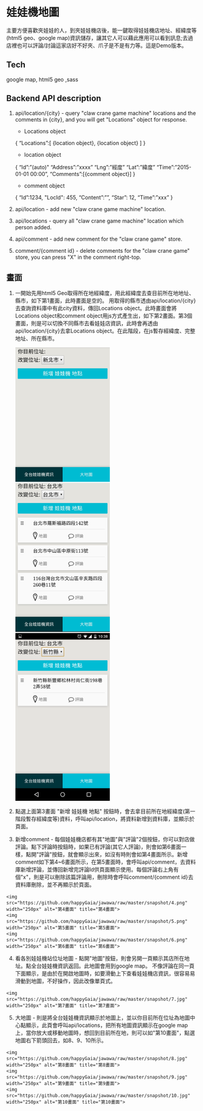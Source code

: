 # 娃娃機地圖
  主要方便喜歡夾娃娃的人，到夾娃娃機店後，能一鍵取得娃娃機店地址、經緯度等(html5 geo、google map)資訊儲存，讓其它人可以藉此應用可以看到訊息;去過店裡也可以評論/討論這家店好不好夾、爪子是不是有力等。這是Demo版本。

## Tech
  google map, html5 geo ,sass
  
## Backend API description
  1. api/location/{city} - 
     query "claw crane game machine" locations and the comments in {city}, and you will get "Locations" object for response.

      - Locations object

      {
        “Locations”:[
      	  {location object}, {location object}
        ]
      }

      - location object
      
      {
        “Id”:”(auto)"
        “Address”:”xxxx”
        “Lng”:”經度”
        “Lat”:”緯度”
        “Time”:”2015-01-01 00:00”,
        “Comments”:[{comment object}]
      }
      
      - comment object
      
      {
        “Id”:1234,
        "LocId": 455,
        “Content”:””,
        “Star”: 12,
        “Time”:”xxx”
      }

  2. api/location - 
     add new "claw crane game machine" location.

  3. api/locations - 
     query all "claw crane game machine" location which person added.

  4. api/comment - 
     add new comment for the "claw crane game" store.

  5. comment/{comment id} - 
     delete comments for the "claw crane game" store, you can press "X" in the comment right-top.

## 畫面
  1. 一開始先用html5 Geo取得所在地經緯度，用此經緯度去查目前所在地地址、縣市，如下第1畫面，此時畫面是空的。
     用取得的縣市透由api/location/{city}去查詢資料庫中有此city資料，傳回Locations object。此時畫面會將Locations object和comment object用js方式產生出，如下第2畫面。第3個畫面，則是可以切換不同縣市去看娃娃店資訊，此時會再透由api/location/{city}去拿Locations object。在此階段，在js暫存經緯度、完整地址、所在縣市。

     <img src="https://github.com/happyGaia/jawawa/raw/master/snapshot/1.jpg" width="250px" alt="第1畫面" title="第1畫面">
     <img src="https://github.com/happyGaia/jawawa/raw/master/snapshot/2_1.png" width="250px" alt="第2畫面" title="第2畫面">
     <img src="https://github.com/happyGaia/jawawa/raw/master/snapshot/3.png" width="250px" alt="第3畫面" title="第3畫面">
     
     
  2. 點選上面第3畫面 "新增 娃娃機 地點" 按鈕時，會去拿目前所在地經緯度(第一階段暫存經緯度等)資料，呼叫api/location，將資料新增到資料庫，並顯示於頁面。
  

  3. 新增comment - 每個娃娃機店都有其"地圖"與"評論"2個按鈕，你可以對店做評論。點下評論時按鈕時，如果已有評論(其它人評論)，則會如第6畫面一樣，點開"評論"按鈕，就會顯示出來，如沒有時則會如第4畫面所示。新增comment如下第4~6畫面所示，在第5畫面時，會呼叫api/comment，去資料庫新增評論，並傳回新增完評論Id供頁面顯示使用。每個評論右上角有個"x"，則是可以刪除該篇評論用，刪除時會呼叫comment/{comment id}去資料庫刪除，並不再顯示於頁面。
  
    <img src="https://github.com/happyGaia/jawawa/raw/master/snapshot/4.png" width="250px" alt="第4畫面" title="第4畫面">
    <img src="https://github.com/happyGaia/jawawa/raw/master/snapshot/5.png" width="250px" alt="第5畫面" title="第5畫面">
    <img src="https://github.com/happyGaia/jawawa/raw/master/snapshot/6.png" width="250px" alt="第6畫面" title="第6畫面">


  4. 看各別娃娃機站位址地圖 - 點開"地圖"按鈕，則會另開一頁顯示其店所在地址。點全台娃娃機資訊返回。此地圖會用到google map。
     不像評論在同一頁下面顯示，是由於在開啟地圖時，如要滑動上下查看娃娃機店資訊，很容易易滑動到地圖，不好操作，因此改像單頁式。
  
    <img src="https://github.com/happyGaia/jawawa/raw/master/snapshot/7.jpg" width="250px" alt="第7畫面" title="第7畫面">
  

  5. 大地圖 - 則是將全台娃娃機資訊顯示於地圖上，並以你目前所在位址為地圖中心點顯示，此頁會呼叫api/locations，把所有地圖資訊顯示在google map上，當你放大或移動地圖時，想回到目前所在地，則可以如"第10畫面"，點選地圖右下箭頭回去，如8、9、10所示。
  
    <img src="https://github.com/happyGaia/jawawa/raw/master/snapshot/8.jpg" width="250px" alt="第8畫面" title="第8畫面">
    <img src="https://github.com/happyGaia/jawawa/raw/master/snapshot/9.jpg" width="250px" alt="第9畫面" title="第9畫面">
    <img src="https://github.com/happyGaia/jawawa/raw/master/snapshot/10.jpg" width="250px" alt="第10畫面" title="第10畫面">
